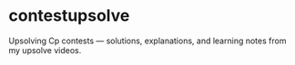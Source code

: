 # contestupsolve
Upsolving Cp contests — solutions, explanations, and learning notes from my upsolve videos.
